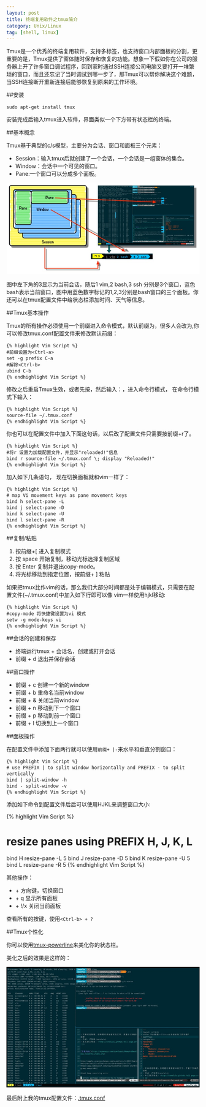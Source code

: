 ```yaml
---
layout: post
title: 终端复用软件之tmux简介
category: Unix/Linux
tag: [shell, linux]
---
```


  Tmux是一个优秀的终端复用软件，支持多标签，也支持窗口内部面板的分割，更重要的是，Tmux提供了窗体随时保存和恢复的功能。想象一下假如你在公司的服务器上开了许多窗口调试程序，回到家时通过SSH连接公司电脑又要打开一堆繁琐的窗口，而且还忘记了当时调试到哪一步了，那Tmux可以帮你解决这个难题，当SSH连接断开重新连接后能够恢复到原来的工作环境。

##安装 

	sudo apt-get install tmux

安装完成后输入tmux进入软件，界面类似一个下方带有状态栏的终端。

##基本概念

  Tmux基于典型的c/s模型，主要分为会话、窗口和面板三个元素：

* Session：输入tmux后就创建了一个会话，一个会话是一组窗体的集合。
* Window：会话中一个可见的窗口。
* Pane:一个窗口可以分成多个面板。

![](/images/images/tmux.jpg)

图中左下角的3显示为当前会话，随后1 vim,2 bash,3 ssh 分别是3个窗口，蓝色bash表示当前窗口，图中用蓝色数字标记的1,2,3分别是bash窗口的三个面板。你还可以在tmux配置文件中给状态栏添加时间、天气等信息。

##Tmux基本操作

Tmux的所有操作必须使用一个前缀进入命令模式，默认前缀为<Ctrl-b>，很多人会改为<Ctrl-a>,你可以修改tmux.conf配置文件来修改默认前缀：

	{% highlight Vim Script %}
	#前缀设置为<Ctrl-a>
	set -g prefix C-a
	#解除<Ctrl-b>
	ubind C-b
	{% endhighlight Vim Script %}


修改之后重启Tmux生效，或者先按<Ctrl-b>，然后输入：，进入命令行模式， 在命令行模式下输入：
	
	{% highlight Vim Script %}
	source-file ~/.tmux.conf
	{% endhighlight Vim Script %}

你也可以在配置文件中加入下面这句话，以后改了配置文件只需要按前缀+r了。
	
	{% highlight Vim Script %}
	#将r 设置为加载配置文件，并显示"reloaded!"信息
	bind r source-file ~/.tmux.conf \; display "Reloaded!"
	{% endhighlight Vim Script %}
	
加入如下几条语句， 现在切换面板就和vim一样了：
	
	{% highlight Vim Script %}
	# map Vi movement keys as pane movement keys
	bind h select-pane -L
    bind j select-pane -D
    bind k select-pane -U
    bind l select-pane -R
	{% endhighlight Vim Script %}

##复制/粘贴

1. 按前缀+[ 进入复制模式
2. 按 space 开始复制，移动光标选择复制区域
3. 按 Enter 复制并退出copy-mode。
4. 将光标移动到指定位置，按前缀+ ] 粘贴

如果把tmux比作vim的话，那么我们大部分时间都是处于编辑模式，只需要在配置文件(~/.tmux.conf)中加入如下行即可以像 vim一样使用hjkl移动:
	
	{% highlight Vim Script %}
	#copy-mode 将快捷键设置为vi 模式
	setw -g mode-keys vi
	{% endhighlight Vim Script %}

##会话的创建和保存

* 终端运行tmux + 会话名，创建或打开会话
* 前缀 + d 退出并保存会话

##窗口操作

* 前缀 + c 创建一个新的window
* 前缀 + b 重命名当前window
* 前缀 + & 关闭当前window
* 前缀 + n 移动到下一个窗口
* 前缀 + p 移动到前一个窗口
* 前缀 + l 切换到上一个窗口

##面板操作

在配置文件中添加下面两行就可以使用`前缀+ |-`来水平和垂直分割窗口：

	{% highlight Vim Script %}
	# use PREFIX | to split window horizontally and PREFIX - to split vertically
	bind | split-window -h
    bind - split-window -v
	{% endhighlight Vim Script %}

添加如下命令到配置文件后后可以使用HJKL来调整窗口大小:

{% highlight Vim Script %}	
# resize panes using PREFIX H, J, K, L
bind H resize-pane -L 5
bind J resize-pane -D 5
bind K resize-pane -U 5
bind L resize-pane -R 5	
{% endhighlight Vim Script %}
	 
其他操作：

* <Ctrl-b> + 方向键，切换窗口
* <Ctrl-b> + q 显示所有面板
* <Ctrl-b> + !/x 关闭当前面板

查看所有的按键，使用`<Ctrl-b> + ?`

##Tmux个性化

你可以使用[tmux-powerline](https://github.com/erikw/tmux-powerline)来美化你的状态栏。

美化之后的效果是这样的：

![](/images/images/tmux2.jpg)

最后附上我的tmux配置文件：[.tmux.conf](https://github.com/LippiOuYang/Profiles/blob/master/tmux.conf)




